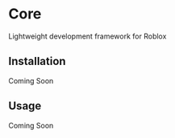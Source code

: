 # Core
Lightweight development framework for Roblox

## Installation
Coming Soon

## Usage
Coming Soon
